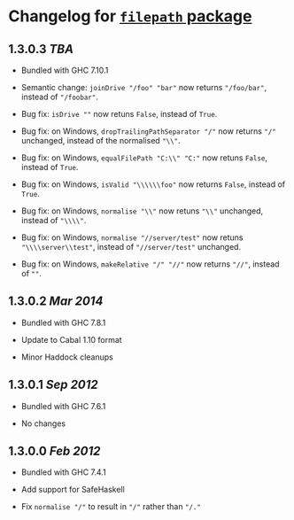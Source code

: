 # Changelog for [`filepath` package](http://hackage.haskell.org/package/filepath)

## 1.3.0.3  *TBA*

  * Bundled with GHC 7.10.1

  * Semantic change: `joinDrive "/foo" "bar"` now returns `"/foo/bar"`,
    instead of `"/foobar"`.

  * Bug fix: `isDrive ""` now retuns `False`, instead of `True`.

  * Bug fix: on Windows, `dropTrailingPathSeparator "/"` now returns `"/"`
    unchanged, instead of the normalised `"\\"`.

  * Bug fix: on Windows, `equalFilePath "C:\\" "C:"` now retuns `False`,
    instead of `True`.

  * Bug fix: on Windows, `isValid "\\\\\\foo"` now returns `False`, instead
    of `True`.

  * Bug fix: on Windows, `normalise "\\"` now retuns `"\\"` unchanged,
    instead of `"\\\\"`.

  * Bug fix: on Windows, `normalise "//server/test"` now retuns
    `"\\\\server\\test"`, instead of `"//server/test"` unchanged.

  * Bug fix: on Windows, `makeRelative "/" "//"` now returns `"//"`, instead
    of `""`.

## 1.3.0.2  *Mar 2014*

  * Bundled with GHC 7.8.1

  * Update to Cabal 1.10 format

  * Minor Haddock cleanups

## 1.3.0.1  *Sep 2012*

  * Bundled with GHC 7.6.1

  * No changes

## 1.3.0.0  *Feb 2012*

  * Bundled with GHC 7.4.1

  * Add support for SafeHaskell

  * Fix `normalise "/"` to result in `"/"` rather than `"/."`
